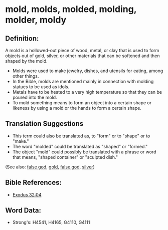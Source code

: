 # mold, molds, molded, molding, molder, moldy #

## Definition: ##

A mold is a hollowed-out piece of wood, metal, or clay that is used to form objects out of gold, silver, or other materials that can be softened and then shaped by the mold.

* Molds were used to make jewelry, dishes, and utensils for eating, among other things.
* In the Bible, molds are mentioned mainly in connection with molding statues to be used as idols.
* Metals have to be heated to a very high temperature so that they can be poured into the mold.
* To mold something means to form an object into a certain shape or likeness by using a mold or the hands to form a certain shape.

## Translation Suggestions ##

* This term could also be translated as, to "form" or to "shape" or to "make."
* The word "molded" could be translated as "shaped" or "formed."
* The object "mold" could possibly be translated with a phrase or word that means, "shaped container" or "sculpted dish." 

(See also: [false god](../kt/falsegod.md), [gold](../other/gold.md), [false god](../kt/falsegod.md), [silver](../other/silver.md))

## Bible References: ##

* [Exodus 32:04](rc://en/tn/help/exo/32/04)

## Word Data: ##

* Strong's: H4541, H4165, G4110, G4111
